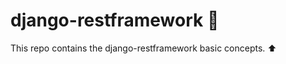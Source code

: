 # django-restframework :rocket:
This repo contains the django-restframework basic concepts. :arrow_up:
